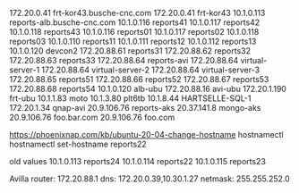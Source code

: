 172.20.0.41     frt-kor43.busche-cnc.com
172.20.0.41     frt-kor43
10.1.0.113      reports-alb.busche-cnc.com 
10.1.0.116      reports41
10.1.0.117      reports42
10.1.0.118      reports43
10.1.0.116      reports01
10.1.0.117      reports02
10.1.0.118      reports03
10.1.0.110      reports11
10.1.0.111      reports12
10.1.0.112      reports13
10.1.0.120      devcon2
172.20.88.61    reports31
172.20.88.62    reports32
172.20.88.63    reports33
172.20.88.64    reports-avi
172.20.88.64    virtual-server-1
172.20.88.64    virtual-server-2
172.20.88.64    virtual-server-3
172.20.88.65    reports51
172.20.88.66    reports52
172.20.88.67    reports53
172.20.88.68    reports54
10.1.0.120      alb-ubu
172.20.88.16    avi-ubu
172.20.1.190    frt-ubu
10.1.1.83       moto
10.1.3.80       plt6tb
10.1.8.44       HARTSELLE-SQL-1
172.20.1.34     qnap-avi
20.9.106.76     reports-aks
20.37.141.8     mongo-aks
20.9.106.76     foo.bar.com
20.9.106.76     foo.com


https://phoenixnap.com/kb/ubuntu-20-04-change-hostname
hostnamectl
hostnamectl set-hostname reports22

old values
10.1.0.113      reports24
10.1.0.114      reports22
10.1.0.115      reports23

Avilla
router: 172.20.88.1
dns: 172.20.0.39,10.30.1.27
netmask: 255.255.252.0
